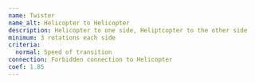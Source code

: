 ```yaml
---
name: Twister
name_alt: Helicopter to Helicopter
description: Helicopter to one side, Heliptcopter to the other side
minimum: 3 rotations each side
criteria:
  normal: Speed of transition
connection: Forbidden connection to Helicopter
coef: 1.85
---
```

